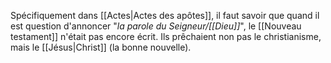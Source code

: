 Spécifiquement dans [[Actes|Actes des apôtes]], il faut savoir que quand il est question d'annoncer "*la parole du Seigneur/[[Dieu]]*", le [[Nouveau testament]] n'était pas encore écrit.
Ils prêchaient non pas le christianisme, mais le [[Jésus|Christ]] (la bonne nouvelle).